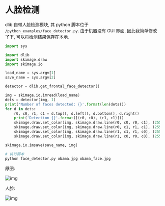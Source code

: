 # 人脸检测

dlib 自带人脸检测模块, 其 python 脚本位于 `/python_examples/face_detector.py`. 由于机器没有 GUI 界面, 因此我简单修改了下, 可以将检测结果保存在本地.

```py
import sys

import dlib
import skimage.draw
import skimage.io

load_name = sys.argv[1]
save_name = sys.argv[2]

detector = dlib.get_frontal_face_detector()

img = skimage.io.imread(load_name)
dets = detector(img, 1)
print('Number of faces detected: {}'.format(len(dets)))
for d in dets:
    r0, c0, r1, c1 = d.top(), d.left(), d.bottom(), d.right()
    print('Detection {}'.format([(r0, c0), (r1, c1)]))
    skimage.draw.set_color(img, skimage.draw.line(r0, c0, r0, c1), (255, 0, 0))
    skimage.draw.set_color(img, skimage.draw.line(r0, c1, r1, c1), (255, 0, 0))
    skimage.draw.set_color(img, skimage.draw.line(r1, c1, r1, c0), (255, 0, 0))
    skimage.draw.set_color(img, skimage.draw.line(r1, c0, r0, c0), (255, 0, 0))

skimage.io.imsave(save_name, img)
```

```sh
# 执行脚本
python face_detector.py obama.jpg obama_face.jpg
```

原图:

![img](/img/daze/dlib/face_detect/obama.jpg)

人脸:

![img](/img/daze/dlib/face_detect/obama_face.jpg)
